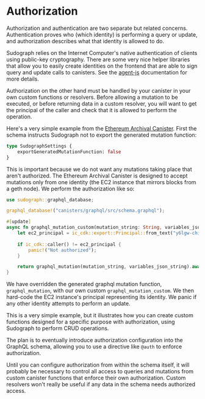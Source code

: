 # Authorization

Authorization and authentication are two separate but related concerns. Authentication proves who (which identity) is performing a query or update, and authorization describes what that identity is allowed to do.

Sudograph relies on the Internet Computer's native authentication of clients using public-key cryptography. There are some very nice helper libraries that allow you to easily create identities on the frontend that are able to sign query and update calls to canisters. See the [agent-js](./agent-js.md) documentation for more details.

Authorization on the other hand must be handled by your canister in your own custom functions or resolvers. Before allowing a mutation to be executed, or before returning data in a custom resolver, you will want to get the principal of the caller and check that it is allowed to perform the operation.

Here's a very simple example from the [Ethereum Archival Canister](https://github.com/lastmjs/ethereum-archival-canister). First the schema instructs Sudograph not to export the generated mutation function:

```graphql
type SudographSettings {
    exportGeneratedMutationFunction: false
}
```

This is important because we do not want any mutations taking place that aren't authorized. The Ethereum Archival Canister is designed to accept mutations only from one identity (the EC2 instance that mirrors blocks from a geth node). We perform the authorization like so:

```rust
use sudograph::graphql_database;

graphql_database!("canisters/graphql/src/schema.graphql");

#[update]
async fn graphql_mutation_custom(mutation_string: String, variables_json_string: String) -> String {
    let ec2_principal = ic_cdk::export::Principal::from_text("y6lgw-chi3g-2ok7i-75s5h-k34kj-ybcke-oq4nb-u4i7z-vclk4-hcpxa-hqe").expect("should be able to decode");
    
    if ic_cdk::caller() != ec2_principal {
        panic!("Not authorized");
    }

    return graphql_mutation(mutation_string, variables_json_string).await;
}
```

We have overridden the generated graphql mutation function, `graphql_mutation`, with our own custom `graphql_mutation_custom`. We then hard-code the EC2 instance's principal representing its identity. We panic if any other identity attempts to perform an update.

This is a very simple example, but it illustrates how you can create custom functions designed for a specific purpose with authorization, using Sudograph to perform CRUD operations.

The plan is to eventually introduce authorization configuration into the GraphQL schema, allowing you to use a directive like `@auth` to enforce authorization.

Until you can configure authorization from within the schema itself, it will probably be necessary to control all access to queries and mutations from custom canister functions that enforce their own authorization. Custom resolvers won't really be useful if any data in the schema needs authorized access.